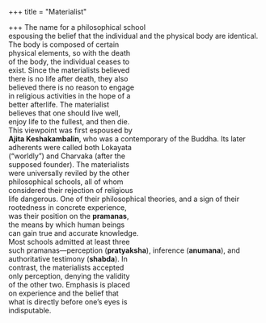 +++
title = "Materialist"

+++
The name for a philosophical school  
espousing the belief that the individual and the physical body are identical. The body is composed of certain  
physical elements, so with the death  
of the body, the individual ceases to  
exist. Since the materialists believed  
there is no life after death, they also  
believed there is no reason to engage  
in religious activities in the hope of a  
better afterlife. The materialist  
believes that one should live well,  
enjoy life to the fullest, and then die.  
This viewpoint was first espoused by  
**Ajita Keshakambalin**, who was a contemporary of the Buddha. Its later  
adherents were called both Lokayata  
(“worldly”) and Charvaka (after the  
supposed founder). The materialists  
were universally reviled by the other  
philosophical schools, all of whom  
considered their rejection of religious  
life dangerous. One of their philosophical theories, and a sign of their  
rootedness in concrete experience,  
was their position on the **pramanas**,  
the means by which human beings  
can gain true and accurate knowledge.  
Most schools admitted at least three  
such pramanas—perception (**pratyaksha**), inference (**anumana**), and  
authoritative testimony (**shabda**). In  
contrast, the materialists accepted  
only perception, denying the validity  
of the other two. Emphasis is placed  
on experience and the belief that  
what is directly before one’s eyes is  
indisputable.